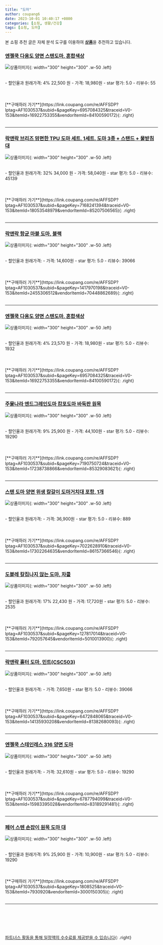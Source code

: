 ```yaml
---
title: "도마"
author: coupang6
date: 2023-10-01 10:40:17 +0800
categories: [쇼핑, 생활/건강]
tags: [쇼핑, 도마]
---
```


본 쇼핑 추천 글은 자체 분석 도구를 이용하여 [**상품**](https://link.coupang.com/a/bao1ui)을 추천하고 있습니다.

### [엔젤쿡 다용도 양면 스텐도마, 혼합색상](https://link.coupang.com/re/AFFSDP?lptag=AF1030537&subid=&pageKey=6957084325&traceid=V0-153&itemId=16922753355&vendorItemId=84100590172)

![상품이미지](https://thumbnail7.coupangcdn.com/thumbnails/remote/230x230ex/image/vendor_inventory/79d9/05b8c2567a66daf3e715ba7b103853e439818a081b51857c50585d18d8a5.jpg){: width="300" height="300" .w-50 .left}


<br>
- 할인율과 원래가격: 4%  22,500   원
- 가격: 18,980원
- star 평가: 5.0
- 리뷰수: 55
<br>
<br>
<br>
<br>
[**구매하러 가기**](https://link.coupang.com/re/AFFSDP?lptag=AF1030537&subid=&pageKey=6957084325&traceid=V0-153&itemId=16922753355&vendorItemId=84100590172){: .right}
<br>
<br>

---

### [락앤락 브리즈 맘편한 TPU 도마 세트, 1세트, 도마 3종 + 스탠드 + 물받침대](https://link.coupang.com/re/AFFSDP?lptag=AF1030537&subid=&pageKey=7168241394&traceid=V0-153&itemId=18053548979&vendorItemId=85207506565)

![상품이미지](https://thumbnail6.coupangcdn.com/thumbnails/remote/230x230ex/image/retail/images/2023/03/01/10/0/58c91f3f-0605-488f-9694-817257b34778.jpg){: width="300" height="300" .w-50 .left}


<br>
- 할인율과 원래가격: 32%  34,000   원
- 가격: 58,040원
- star 평가: 5.0
- 리뷰수: 45139
<br>
<br>
<br>
<br>
[**구매하러 가기**](https://link.coupang.com/re/AFFSDP?lptag=AF1030537&subid=&pageKey=7168241394&traceid=V0-153&itemId=18053548979&vendorItemId=85207506565){: .right}
<br>
<br>

---

### [락앤락 항균 마블 도마, 블랙](https://link.coupang.com/re/AFFSDP?lptag=AF1030537&subid=&pageKey=1417970198&traceid=V0-153&itemId=2455306512&vendorItemId=70448862689)

![상품이미지](https://thumbnail7.coupangcdn.com/thumbnails/remote/230x230ex/image/retail/images/4347953573686699-3c421696-bdaf-4c0f-ba6b-afbc5740abbc.jpg){: width="300" height="300" .w-50 .left}


<br>
- 할인율과 원래가격: 
- 가격: 14,600원
- star 평가: 5.0
- 리뷰수: 39066
<br>
<br>
<br>
<br>
[**구매하러 가기**](https://link.coupang.com/re/AFFSDP?lptag=AF1030537&subid=&pageKey=1417970198&traceid=V0-153&itemId=2455306512&vendorItemId=70448862689){: .right}
<br>
<br>

---

### [엔젤쿡 다용도 양면 스텐도마, 혼합색상](https://link.coupang.com/re/AFFSDP?lptag=AF1030537&subid=&pageKey=6957084325&traceid=V0-153&itemId=16922753355&vendorItemId=84100590172)

![상품이미지](https://thumbnail7.coupangcdn.com/thumbnails/remote/230x230ex/image/vendor_inventory/79d9/05b8c2567a66daf3e715ba7b103853e439818a081b51857c50585d18d8a5.jpg){: width="300" height="300" .w-50 .left}


<br>
- 할인율과 원래가격: 4%  23,570   원
- 가격: 18,980원
- star 평가: 5.0
- 리뷰수: 1932
<br>
<br>
<br>
<br>
[**구매하러 가기**](https://link.coupang.com/re/AFFSDP?lptag=AF1030537&subid=&pageKey=6957084325&traceid=V0-153&itemId=16922753355&vendorItemId=84100590172){: .right}
<br>
<br>

---

### [주물나라 엔드그레인도마 캄포도마 바둑판 원목](https://link.coupang.com/re/AFFSDP?lptag=AF1030537&subid=&pageKey=7190750724&traceid=V0-153&itemId=17238738866&vendorItemId=85329083621)

![상품이미지](https://thumbnail10.coupangcdn.com/thumbnails/remote/230x230ex/image/vendor_inventory/5ead/090c7651c35603a90827f1eaed5d6a08721d507d29a131cf998b117a5e64.jpg){: width="300" height="300" .w-50 .left}


<br>
- 할인율과 원래가격: 9%  25,900   원
- 가격: 44,100원
- star 평가: 5.0
- 리뷰수: 19290
<br>
<br>
<br>
<br>
[**구매하러 가기**](https://link.coupang.com/re/AFFSDP?lptag=AF1030537&subid=&pageKey=7190750724&traceid=V0-153&itemId=17238738866&vendorItemId=85329083621){: .right}
<br>
<br>

---

### [스텐 도마 양면 위생 칼갈이 도마거치대 포함, 1개](https://link.coupang.com/re/AFFSDP?lptag=AF1030537&subid=&pageKey=7022628910&traceid=V0-153&itemId=17302264635&vendorItemId=86157366546)

![상품이미지](https://thumbnail9.coupangcdn.com/thumbnails/remote/230x230ex/image/vendor_inventory/b5e8/af222e8835595e6f4a964ad6fb011625827c33500ff88ce27a757bf2e0b4.jpg){: width="300" height="300" .w-50 .left}


<br>
- 할인율과 원래가격: 
- 가격: 36,900원
- star 평가: 5.0
- 리뷰수: 889
<br>
<br>
<br>
<br>
[**구매하러 가기**](https://link.coupang.com/re/AFFSDP?lptag=AF1030537&subid=&pageKey=7022628910&traceid=V0-153&itemId=17302264635&vendorItemId=86157366546){: .right}
<br>
<br>

---

### [도블레 칼집나지 않는 도마, 차콜](https://link.coupang.com/re/AFFSDP?lptag=AF1030537&subid=&pageKey=127817014&traceid=V0-153&itemId=792057645&vendorItemId=5010013900)

![상품이미지](https://thumbnail8.coupangcdn.com/thumbnails/remote/230x230ex/image/product/image/vendoritem/2019/09/25/4562175348/8996b438-468b-4ce1-880f-5455f2b35cf8.jpg){: width="300" height="300" .w-50 .left}


<br>
- 할인율과 원래가격: 17%  22,430   원
- 가격: 17,720원
- star 평가: 5.0
- 리뷰수: 2535
<br>
<br>
<br>
<br>
[**구매하러 가기**](https://link.coupang.com/re/AFFSDP?lptag=AF1030537&subid=&pageKey=127817014&traceid=V0-153&itemId=792057645&vendorItemId=5010013900){: .right}
<br>
<br>

---

### [락앤락 홀터 도마, 민트(CSC503)](https://link.coupang.com/re/AFFSDP?lptag=AF1030537&subid=&pageKey=6472848065&traceid=V0-153&itemId=14135930208&vendorItemId=81382680093)

![상품이미지](https://thumbnail9.coupangcdn.com/thumbnails/remote/230x230ex/image/retail/images/2022/04/21/14/0/064715fa-6488-482d-b383-1d63729bdf15.jpg){: width="300" height="300" .w-50 .left}


<br>
- 할인율과 원래가격: 
- 가격: 7,650원
- star 평가: 5.0
- 리뷰수: 39066
<br>
<br>
<br>
<br>
[**구매하러 가기**](https://link.coupang.com/re/AFFSDP?lptag=AF1030537&subid=&pageKey=6472848065&traceid=V0-153&itemId=14135930208&vendorItemId=81382680093){: .right}
<br>
<br>

---

### [엔젤쿡 스테인레스 316 양면 도마](https://link.coupang.com/re/AFFSDP?lptag=AF1030537&subid=&pageKey=6787794099&traceid=V0-153&itemId=15983395028&vendorItemId=83189291481)

![상품이미지](https://thumbnail9.coupangcdn.com/thumbnails/remote/230x230ex/image/vendor_inventory/4226/e47eb193066bcdb784e0abb7644f35e42e7f5f3ca38c494f4d2276dcb47c.jpg){: width="300" height="300" .w-50 .left}


<br>
- 할인율과 원래가격: 
- 가격: 32,610원
- star 평가: 5.0
- 리뷰수: 19290
<br>
<br>
<br>
<br>
[**구매하러 가기**](https://link.coupang.com/re/AFFSDP?lptag=AF1030537&subid=&pageKey=6787794099&traceid=V0-153&itemId=15983395028&vendorItemId=83189291481){: .right}
<br>
<br>

---

### [페어 스텐 손잡이 원목 도마 대](https://link.coupang.com/re/AFFSDP?lptag=AF1030537&subid=&pageKey=1808525&traceid=V0-153&itemId=7930920&vendorItemId=3000150305)

![상품이미지](https://thumbnail10.coupangcdn.com/thumbnails/remote/230x230ex/image/product/image/vendoritem/2019/01/28/3000150305/09db8124-4b18-48e0-9a37-c058e33be602.jpg){: width="300" height="300" .w-50 .left}


<br>
- 할인율과 원래가격: 9%  25,900   원
- 가격: 10,900원
- star 평가: 5.0
- 리뷰수: 19290
<br>
<br>
<br>
<br>
[**구매하러 가기**](https://link.coupang.com/re/AFFSDP?lptag=AF1030537&subid=&pageKey=1808525&traceid=V0-153&itemId=7930920&vendorItemId=3000150305){: .right}
<br>
<br>

---
<br><br><br><br><br> [파트너스 활동을 통해 일정액의 수수료를 제공받을 수 있습니다](https://link.coupang.com/a/bao1ui){: .right}